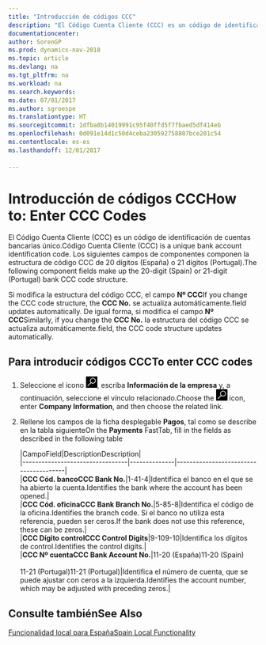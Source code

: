 ```yaml
---
title: "Introducción de códigos CCC"
description: "El Código Cuenta Cliente (CCC) es un código de identificación de cuentas bancarias único. Los siguientes campos de componentes componen la estructura de código CCC de 20 dígitos (España) o 21 dígitos (Portugal)."
documentationcenter: 
author: SorenGP
ms.prod: dynamics-nav-2018
ms.topic: article
ms.devlang: na
ms.tgt_pltfrm: na
ms.workload: na
ms.search.keywords: 
ms.date: 07/01/2017
ms.author: sgroespe
ms.translationtype: HT
ms.sourcegitcommit: 1dfba8b14019991c95f40ffd5f7fbaed5df414eb
ms.openlocfilehash: 0d091e14d1c50d4ceba230592758807bce201c54
ms.contentlocale: es-es
ms.lasthandoff: 12/01/2017

---
```

# <a name="how-to-enter-ccc-codes"></a><span data-ttu-id="3acaf-104">Introducción de códigos CCC</span><span class="sxs-lookup"><span data-stu-id="3acaf-104">How to: Enter CCC Codes</span></span>
<span data-ttu-id="3acaf-105">El Código Cuenta Cliente (CCC) es un código de identificación de cuentas bancarias único.</span><span class="sxs-lookup"><span data-stu-id="3acaf-105">Código Cuenta Cliente (CCC) is a unique bank account identification code.</span></span> <span data-ttu-id="3acaf-106">Los siguientes campos de componentes componen la estructura de código CCC de 20 dígitos (España) o 21 dígitos (Portugal).</span><span class="sxs-lookup"><span data-stu-id="3acaf-106">The following component fields make up the 20-digit (Spain) or 21-digit (Portugal) bank CCC code structure.</span></span>  

<span data-ttu-id="3acaf-107">Si modifica la estructura del código CCC, el campo **Nº CCC**</span><span class="sxs-lookup"><span data-stu-id="3acaf-107">If you change the CCC code structure, the **CCC No.**</span></span> <span data-ttu-id="3acaf-108">se actualiza automáticamente.</span><span class="sxs-lookup"><span data-stu-id="3acaf-108">field updates automatically.</span></span> <span data-ttu-id="3acaf-109">De igual forma, si modifica el campo **Nº CCC**</span><span class="sxs-lookup"><span data-stu-id="3acaf-109">Similarly, if you change the **CCC No.**</span></span> <span data-ttu-id="3acaf-110">la estructura del código CCC se actualiza automáticamente.</span><span class="sxs-lookup"><span data-stu-id="3acaf-110">field, the CCC code structure updates automatically.</span></span>  

## <a name="to-enter-ccc-codes"></a><span data-ttu-id="3acaf-111">Para introducir códigos CCC</span><span class="sxs-lookup"><span data-stu-id="3acaf-111">To enter CCC codes</span></span>  

1.  <span data-ttu-id="3acaf-112">Seleccione el icono ![Buscar página o informe](../../media/ui-search/search_small.png "icono Buscar página o informe"), escriba **Información de la empresa** y, a continuación, seleccione el vínculo relacionado.</span><span class="sxs-lookup"><span data-stu-id="3acaf-112">Choose the ![Search for Page or Report](../../media/ui-search/search_small.png "Search for Page or Report icon") icon, enter **Company Information**, and then choose the related link.</span></span>  
2.  <span data-ttu-id="3acaf-113">Rellene los campos de la ficha desplegable **Pagos**, tal como se describe en la tabla siguiente</span><span class="sxs-lookup"><span data-stu-id="3acaf-113">On the **Payments** FastTab, fill in the fields as described in the following table</span></span>  

    |<span data-ttu-id="3acaf-114">Campo</span><span class="sxs-lookup"><span data-stu-id="3acaf-114">Field</span></span>|<span data-ttu-id="3acaf-115">Description</span><span class="sxs-lookup"><span data-stu-id="3acaf-115">Description</span></span>|  
    |---------------------------------|--------------|---------------------------------------|  
    |<span data-ttu-id="3acaf-116">**CCC Cód. banco**</span><span class="sxs-lookup"><span data-stu-id="3acaf-116">**CCC Bank No.**</span></span>|<span data-ttu-id="3acaf-117">1-4</span><span class="sxs-lookup"><span data-stu-id="3acaf-117">1-4</span></span>|<span data-ttu-id="3acaf-118">Identifica el banco en el que se ha abierto la cuenta.</span><span class="sxs-lookup"><span data-stu-id="3acaf-118">Identifies the bank where the account has been opened.</span></span>|  
    |<span data-ttu-id="3acaf-119">**CCC Cód. oficina**</span><span class="sxs-lookup"><span data-stu-id="3acaf-119">**CCC Bank Branch No.**</span></span>|<span data-ttu-id="3acaf-120">5-8</span><span class="sxs-lookup"><span data-stu-id="3acaf-120">5-8</span></span>|<span data-ttu-id="3acaf-121">Identifica el código de la oficina.</span><span class="sxs-lookup"><span data-stu-id="3acaf-121">Identifies the branch code.</span></span> <span data-ttu-id="3acaf-122">Si el banco no utiliza esta referencia, pueden ser ceros.</span><span class="sxs-lookup"><span data-stu-id="3acaf-122">If the bank does not use this reference, these can be zeros.</span></span>|  
    |<span data-ttu-id="3acaf-123">**CCC Dígito control**</span><span class="sxs-lookup"><span data-stu-id="3acaf-123">**CCC Control Digits**</span></span>|<span data-ttu-id="3acaf-124">9-10</span><span class="sxs-lookup"><span data-stu-id="3acaf-124">9-10</span></span>|<span data-ttu-id="3acaf-125">Identifica los dígitos de control.</span><span class="sxs-lookup"><span data-stu-id="3acaf-125">Identifies the control digits.</span></span>|  
    |<span data-ttu-id="3acaf-126">**CCC Nº cuenta**</span><span class="sxs-lookup"><span data-stu-id="3acaf-126">**CCC Bank Account No.**</span></span>|<span data-ttu-id="3acaf-127">11-20 (España)</span><span class="sxs-lookup"><span data-stu-id="3acaf-127">11-20 (Spain)</span></span><br /><br /> <span data-ttu-id="3acaf-128">11-21 (Portugal)</span><span class="sxs-lookup"><span data-stu-id="3acaf-128">11-21 (Portugal)</span></span>|<span data-ttu-id="3acaf-129">Identifica el número de cuenta, que se puede ajustar con ceros a la izquierda.</span><span class="sxs-lookup"><span data-stu-id="3acaf-129">Identifies the account number, which may be adjusted with preceding zeros.</span></span>|  

## <a name="see-also"></a><span data-ttu-id="3acaf-130">Consulte también</span><span class="sxs-lookup"><span data-stu-id="3acaf-130">See Also</span></span>  
[<span data-ttu-id="3acaf-131">Funcionalidad local para España</span><span class="sxs-lookup"><span data-stu-id="3acaf-131">Spain Local Functionality</span></span>](spain-local-functionality.md)

